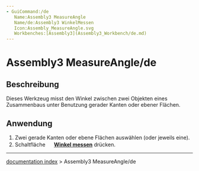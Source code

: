 ```yaml
---
- GuiCommand:/de
   Name:Assembly3 MeasureAngle
   Name/de:Assembly3 WinkelMessen
   Icon:Assembly_MeasureAngle.svg
   Workbenches:[Assembly3](Assembly3_Workbench/de.md)
---
```


# Assembly3 MeasureAngle/de

## Beschreibung

Dieses Werkzeug misst den Winkel zwischen zwei Objekten eines Zusammenbaus unter Benutzung gerader Kanten oder ebener Flächen.

## Anwendung

1.  Zwei gerade Kanten oder ebene Flächen auswählen (oder jeweils eine).
2.  Schaltfläche **<img src="images/Assembly_MeasureAngle.svg" width=16px> [Winkel messen](Assembly3_MeasureAngle/de.md)** drücken.

---
[documentation index](../README.md) > Assembly3 MeasureAngle/de
